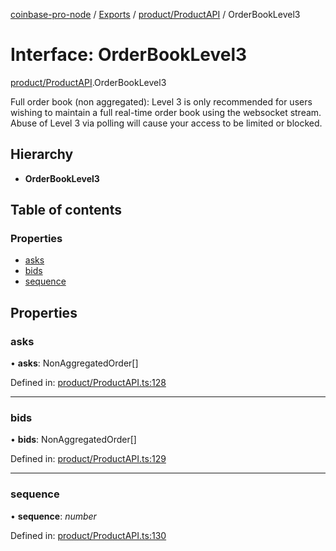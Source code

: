 [coinbase-pro-node](../../README.md) / [Exports](../../modules.md) / [product/ProductAPI](../../modules/product_productapi.md) / OrderBookLevel3

# Interface: OrderBookLevel3

[product/ProductAPI](../../modules/product_productapi.md).OrderBookLevel3

Full order book (non aggregated): Level 3 is only recommended for users wishing to maintain a full real-time order book using the websocket stream. Abuse of Level 3 via polling will cause your access to be limited or blocked.

## Hierarchy

- **OrderBookLevel3**

## Table of contents

### Properties

- [asks](productapi.orderbooklevel3.md#asks)
- [bids](productapi.orderbooklevel3.md#bids)
- [sequence](productapi.orderbooklevel3.md#sequence)

## Properties

### asks

• **asks**: NonAggregatedOrder[]

Defined in: [product/ProductAPI.ts:128](https://github.com/bennycode/coinbase-pro-node/blob/3350621/src/product/ProductAPI.ts#L128)

---

### bids

• **bids**: NonAggregatedOrder[]

Defined in: [product/ProductAPI.ts:129](https://github.com/bennycode/coinbase-pro-node/blob/3350621/src/product/ProductAPI.ts#L129)

---

### sequence

• **sequence**: _number_

Defined in: [product/ProductAPI.ts:130](https://github.com/bennycode/coinbase-pro-node/blob/3350621/src/product/ProductAPI.ts#L130)
